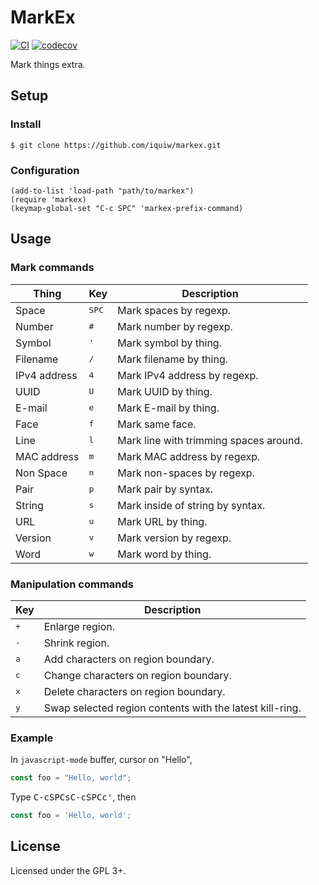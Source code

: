 # MarkEx

[![CI](https://github.com/iquiw/markex/actions/workflows/ci.yml/badge.svg)](https://github.com/iquiw/markex/actions/workflows/ci.yml)
[![codecov](https://codecov.io/gh/iquiw/markex/branch/main/graph/badge.svg?token=Hgq8QKnHsa)](https://codecov.io/gh/iquiw/markex)

Mark things extra.

## Setup

### Install

```console
$ git clone https://github.com/iquiw/markex.git
```

### Configuration

```emacs-lisp
(add-to-list 'load-path "path/to/markex")
(require 'markex)
(keymap-global-set "C-c SPC" 'markex-prefix-command)
```

## Usage

### Mark commands

| Thing        | Key            | Description                            |
| ---          | ---            | ---                                    |
| Space        | <kbd>SPC</kbd> | Mark spaces by regexp.                 |
| Number       | <kbd>#</kbd>   | Mark number by regexp.                 |
| Symbol       | <kbd>'</kbd>   | Mark symbol by thing.                  |
| Filename     | <kbd>/</kbd>   | Mark filename by thing.                |
| IPv4 address | <kbd>4</kbd>   | Mark IPv4 address by regexp.           |
| UUID         | <kbd>U</kbd>   | Mark UUID by thing.                    |
| E-mail       | <kbd>e</kbd>   | Mark E-mail by thing.                  |
| Face         | <kbd>f</kbd>   | Mark same face.                        |
| Line         | <kbd>l</kbd>   | Mark line with trimming spaces around. |
| MAC address  | <kbd>m</kbd>   | Mark MAC address by regexp.            |
| Non Space    | <kbd>n</kbd>   | Mark non-spaces by regexp.             |
| Pair         | <kbd>p</kbd>   | Mark pair by syntax.                   |
| String       | <kbd>s</kbd>   | Mark inside of string by syntax.       |
| URL          | <kbd>u</kbd>   | Mark URL by thing.                     |
| Version      | <kbd>v</kbd>   | Mark version by regexp.                |
| Word         | <kbd>w</kbd>   | Mark word by thing.                    |

### Manipulation commands

| Key          | Description                                              |
| ---          | ---                                                      |
| <kbd>+</kbd> | Enlarge region.                                          |
| <kbd>-</kbd> | Shrink region.                                           |
| <kbd>a</kbd> | Add characters on region boundary.                       |
| <kbd>c</kbd> | Change characters on region boundary.                    |
| <kbd>x</kbd> | Delete characters on region boundary.                    |
| <kbd>y</kbd> | Swap selected region contents with the latest kill-ring. |

### Example

In `javascript-mode` buffer, cursor on "Hello",

```javascript
const foo = "Hello, world";
```

Type <kbd>C-c</kbd><kbd>SPC</kbd><kbd>s</kbd><kbd>C-c</kbd><kbd>SPC</kbd><kbd>c</kbd><kbd>'</kbd>, then

```javascript
const foo = 'Hello, world';
```

## License

Licensed under the GPL 3+.

